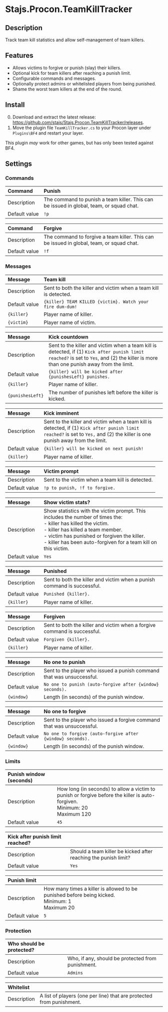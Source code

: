 # Stajs.Procon.TeamKillTracker

## Description

Track team kill statistics and allow self-management of team killers.

## Features

- Allows victims to forgive or punish (slay) their killers.
- Optional kick for team killers after reaching a punish limit.
- Configurable commands and messages.
- Optionally protect admins or whitelisted players from being punished.
- Shame the worst team killers at the end of the round.

## Install

0. Download and extract the latest release: https://github.com/stajs/Stajs.Procon.TeamKillTracker/releases.
1. Move the plugin file `TeamKillTracker.cs` to your Procon layer under `Plugins\BF4` and restart your layer.

This plugin _may_ work for other games, but has only been tested against BF4.

## Settings

### Commands

|Command|Punish|
|:--|:---|
|Description|The command to punish a team killer. This can be issued in global, team, or squad chat.|
|Default&nbsp;value|`!p`|

|Command|Forgive|
|:--|:---|
|Description|The command to forgive a team killer. This can be issued in global, team, or squad chat.|
|Default&nbsp;value|`!f`|

### Messages

|Message|Team kill|
|:--|:---|
|Description|Sent to both the killer and victim when a team kill is detected.|
|Default&nbsp;value|`{killer} TEAM KILLED {victim}. Watch your fire dum-dum!`|
|`{killer}`|Player name of killer.|
|`{victim}`|Player name of victim.|

|Message|Kick countdown|
|:--|:---|
|Description|Sent to the killer and victim when a team kill is detected, if (1) `Kick after punish limit reached?` is set to `Yes`, and (2) the killer is more than one punish away from the limit.|
|Default&nbsp;value|`{killer} will be kicked after {punishesLeft} punishes.`|
|`{killer}`|Player name of killer.|
|`{punishesLeft}`|The number of punishes left before the killer is kicked.|

|Message|Kick imminent|
|:--|:---|
|Description|Sent to the killer and victim when a team kill is detected, if (1) `Kick after punish limit reached?` is set to `Yes,` and (2) the killer is one punish away from the limit.|
|Default&nbsp;value|`{killer} will be kicked on next punish!`|
|`{killer}`|Player name of killer.|

|Message|Victim prompt|
|:--|:---|
|Description|Sent to the victim when a team kill is detected.|
|Default&nbsp;value|`!p to punish, !f to forgive.`|

|Message|Show victim stats?|
|:--|:---|
|Description|Show statistics with the victim prompt. This includes the number of times the:<br/>- killer has killed the victim.<br/>- killer has killed a team member.<br/>- victim has punished or forgiven the killer.<br/>- killer has been auto-forgiven for a team kill on this victim.|
|Default&nbsp;value|`Yes`|

|Message|Punished|
|:--|:---|
|Description|Sent to both the killer and victim when a punish command is successful.|
|Default&nbsp;value|`Punished {killer}.`|
|`{killer}`|Player name of killer.|

|Message|Forgiven|
|:--|:---|
|Description|Sent to both the killer and victim when a forgive command is successful.|
|Default&nbsp;value|`Forgiven {killer}.`|
|`{killer}`|Player name of killer.|

|Message|No one to punish|
|:--|:---|
|Description|Sent to the player who issued a punish command that was unsuccessful.|
|Default&nbsp;value|`No one to punish (auto-forgive after {window} seconds).`|
|`{window}`|Length (in seconds) of the punish window.|

|Message|No one to forgive|
|:--|:---|
|Description|Sent to the player who issued a forgive command that was unsuccessful.|
|Default&nbsp;value|`No one to forgive (auto-forgive after {window} seconds).`|
|`{window}`|Length (in seconds) of the punish window.|

### Limits

|Punish window (seconds)|&nbsp;|
|:--|:---|
|Description|How long (in seconds) to allow a victim to punish or forgive before the killer is auto-forgiven.<br />Minimum: 20<br />Maximum	120|
|Default&nbsp;value|`45`|

|Kick after punish limit reached?|&nbsp;|
|:--|:---|
|Description|Should a team killer be kicked after reaching the punish limit?|
|Default&nbsp;value|`Yes`|

|Punish limit|&nbsp;|
|:--|:---|
|Description|How many times a killer is allowed to be punished before being kicked.<br />Minimum: 1<br />Maximum	20|
|Default&nbsp;value|`5`|

### Protection

|Who should be protected?|&nbsp;|
|:--|:---|
|Description|Who, if any, should be protected from punishment.|
|Default&nbsp;value|`Admins`|

|Whitelist|&nbsp;|
|:--|:---|
|Description|A list of players (one per line) that are protected from punishment.|
